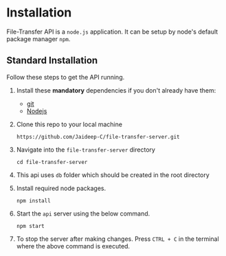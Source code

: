 # Installation

File-Transfer API is a `node.js` application. It can be setup by node's default package manager `npm`.

## Standard Installation

Follow these steps to get the API running.

1.  Install these **mandatory** dependencies if you don't already have them:
    - [git](https://git-scm.com/downloads)
    - [Nodejs](https://nodejs.org/en/)
2.  Clone this repo to your local machine

        https://github.com/Jaideep-C/file-transfer-server.git

3.  Navigate into the `file-transfer-server` directory

        cd file-transfer-server

4.  This api uses `db` folder which should be created in the root directory

5.  Install required node packages.

        npm install

6.  Start the `api` server using the below command.

        npm start

7.  To stop the server after making changes. Press `CTRL + C` in the terminal where the above command is executed.
